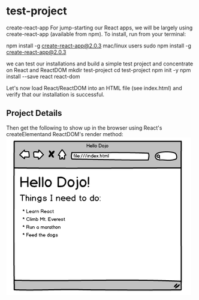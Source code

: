 # test-project

create-react-app
For jump-starting our React apps, we will be largely using create-react-app (available from npm).  To install, run from your terminal:

npm install -g create-react-app@2.0.3
mac/linux users
sudo npm install -g create-react-app@2.0.3

we can test our installations and build a simple test project and concentrate on React and ReactDOM
mkdir test-project
cd test-project
npm init -y
npm install --save react react-dom

Let's now load React/ReactDOM into an HTML file (see index.html) and verify that our installation is successful.

## Project Details
Then get the following to show up in the browser using React's createElementand ReactDOM's render method:
![test-project-wireframe](./test-project-wireframe.png)